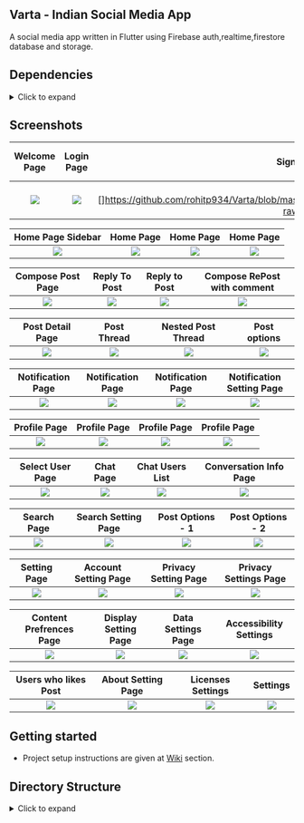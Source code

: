 ## Varta - Indian Social Media App

A social media app written in Flutter using Firebase auth,realtime,firestore database and storage.


## Dependencies
<details>
     <summary> Click to expand </summary>
     
* [intl](https://pub.dev/packages/intl)
* [uuid](https://pub.dev/packages/uuid)
* [http](https://pub.dev/packages/http)
* [share](https://pub.dev/packages/share)
* [provider](https://pub.dev/packages/provider)
* [url_launcher](https://pub.dev/packages/url_launcher)
* [google_fonts](https://pub.dev/packages/google_fonts)
* [image_picker](https://pub.dev/packages/image_picker)
* [firebase_auth](https://pub.dev/packages/firebase_auth)
* [google_sign_in](https://pub.dev/packages/google_sign_in)
* [firebase_analytics](https://pub.dev/packages/firebase_analytics)
* [firebase_database](https://pub.dev/packages/firebase_database)
* [shared_preferences](https://pub.dev/packages/shared_preferences)
* [flutter_advanced_networkimage](https://pub.dev/packages/flutter_advanced_networkimage)
     
</details>

## Screenshots

Welcome Page               |  Login Page               | Signup Page               |  Forgot Password Page
:-------------------------:|:-------------------------:|:-------------------------:|:-------------------------:
![](https://github.com/rohitp934/Varta/blob/master/screenshots/VartaSpecific/varta_welcome.png?raw=true)|![](https://github.com/rohitp934/Varta/blob/master/screenshots/Auth/screenshot_2.jpg?raw=true)|![]https://github.com/rohitp934/Varta/blob/master/screenshots/VartaSpecific/varta_sign_up.png?raw=true)|![](https://github.com/rohitp934/Varta/blob/master/screenshots/Auth/screenshot_4.jpg?raw=true)|

Home Page Sidebar         |  Home Page       |   Home Page               |  Home Page
:-------------------------:|:-------------------------:|:-------------------------:|:-------------------------:
![](https://github.com/rohitp934/Varta/blob/master/screenshots/Home/screenshot_5.jpg?raw=true)|![](https://github.com/rohitp934/Varta/blob/master/screenshots/Home/screenshot_2.jpg?raw=true)|![](https://github.com/rohitp934/Varta/blob/master/screenshots/VartaSpecific/varta_pictures.jpeg?raw=true)|![](https://github.com/rohitp934/Varta/blob/master/screenshots/Home/screenshot_6.jpg?raw=true)|

Compose Post Page                  | Reply To Post       |   Reply to Post      |     Compose RePost with comment
:-------------------------:|:-------------------------:|:-------------------------:|:-------------------------:
![](https://github.com/rohitp934/Varta/blob/master/screenshots/CreateTweet/screenshot_1.jpg?raw=true)|![](https://github.com/rohitp934/Varta/blob/master/screenshots/CreateTweet/screenshot_2.jpg?raw=true)|![](https://github.com/rohitp934/Varta/blob/master/screenshots/CreateTweet/screenshot_4.jpg?raw=true)|![](https://github.com/rohitp934/Varta/blob/master/screenshots/CreateTweet/screenshot_3.jpg?raw=true)|

Post Detail Page         |  Post Thread              |   Nested Post Thread     | Post options
:-------------------------:|:-------------------------:|:-------------------------:|:-------------------------:
![](https://github.com/rohitp934/Varta/blob/master/screenshots/VartaSpecific/varta_post_detail.png?raw=true)|![](https://github.com/rohitp934/Varta/blob/master/screenshots/TweetDetail/screenshot_4.jpg?raw=true)|![](https://github.com/rohitp934/Varta/blob/master/screenshots/TweetDetail/screenshot_1.jpg?raw=true)|![](https://github.com/rohitp934/Varta/blob/master/screenshots/TweetDetail/screenshot_2.jpg?raw=true)|

Notification Page         |  Notification Page         |   Notification Page       | Notification Setting Page
:-------------------------:|:-------------------------:|:-------------------------:|:-------------------------:
![](https://github.com/rohitp934/Varta/blob/master/screenshots/Notification/screenshot_1.jpg?raw=true)|![](https://github.com/rohitp934/Varta/blob/master/screenshots/Notification/screenshot_2.jpg?raw=true)|![](https://github.com/rohitp934/Varta/blob/master/screenshots/Notification/screenshot_3.jpg?raw=true)|![](https://github.com/rohitp934/Varta/blob/master/screenshots/Notification/screenshot_4.jpg?raw=true)|

Profile Page                |  Profile Page            |   Profile  Page       | Profile  Page
:-------------------------:|:-------------------------:|:-------------------------:|:-------------------------:
![](https://github.com/rohitp934/Varta/blob/master/screenshots/Profile/screenshot_1.jpg?raw=true)|![](https://github.com/rohitp934/Varta/blob/master/screenshots/Profile/screenshot_2.jpg?raw=true)|![](https://github.com/rohitp934/Varta/blob/master/screenshots/Profile/screenshot_4.jpg?raw=true)|![](https://github.com/rohitp934/Varta/blob/master/screenshots/Profile/screenshot_7.jpg?raw=true)|

Select User Page                |  Chat Page            |    Chat Users List       | Conversation Info Page
:-------------------------:|:-------------------------:|:-------------------------:|:-------------------------:
![](https://github.com/rohitp934/Varta/blob/master/screenshots/Chat/screenshot_1.jpg?raw=true)|![](https://github.com/rohitp934/Varta/blob/master/screenshots/Chat/screenshot_2.jpg?raw=true)|![](https://github.com/rohitp934/Varta/blob/master/screenshots/Chat/screenshot_3.jpg?raw=true)|![](https://github.com/rohitp934/Varta/blob/master/screenshots/Chat/screenshot_4.jpg?raw=true)|

Search Page                |  Search Setting Page            |  Post Options - 1     | Post Options - 2
:-------------------------:|:-------------------------:|:-------------------------:|:-------------------------:
![](https://github.com/rohitp934/Varta/blob/master/screenshots/Search/screenshot_1.jpg?raw=true)|![](https://github.com/rohitp934/Varta/blob/master/screenshots/Search/screenshot_2.jpg?raw=true)|![](https://github.com/rohitp934/Varta/blob/master/screenshots/TweetDetail/screenshot_5.jpg?raw=true)|![](https://github.com/rohitp934/Varta/blob/master/screenshots/TweetDetail/screenshot_6.jpg?raw=true)|


Setting Page                |  Account Setting Page    |  Privacy Setting Page    | Privacy Settings Page
:-------------------------:|:-------------------------:|:-------------------------:|:-------------------------:
![](https://github.com/rohitp934/Varta/blob/master/screenshots/VartaSpecific/varta_settings.png?raw=true)|![](https://github.com/rohitp934/Varta/blob/master/screenshots/Settings/screenshot_2.jpg?raw=true)|![](https://github.com/rohitp934/Varta/blob/master/screenshots/Settings/screenshot_4.jpg?raw=true)|![](https://github.com/rohitp934/Varta/blob/master/screenshots/Settings/screenshot_3.jpg?raw=true)|

Content Prefrences Page      |  Display Setting Page    |  Data Settings Page    | Accessibility Settings
:-------------------------:|:-------------------------:|:-------------------------:|:-------------------------:
![](https://github.com/rohitp934/Varta/blob/master/screenshots/Settings/screenshot_5.jpg?raw=true)|![](https://github.com/rohitp934/Varta/blob/master/screenshots/Settings/screenshot_6.jpg?raw=true)|![](https://github.com/rohitp934/Varta/blob/master/screenshots/Settings/screenshot_7.jpg?raw=true)|![](https://github.com/rohitp934/Varta/blob/master/screenshots/Settings/screenshot_8.jpg?raw=true)|

  Users who likes Post        |  About Setting Page    |  Licenses Settings     |  Settings
:-------------------------:|:-------------------------:|:-------------------------:|:-------------------------:
![](https://github.com/rohitp934/Varta/blob/master/screenshots/TweetDetail/screenshot_7.jpg?raw=true)|![](https://github.com/rohitp934/Varta/blob/master/screenshots/Settings/screenshot_9.jpg?raw=true)|![](https://github.com/rohitp934/Varta/blob/master/screenshots/Settings/screenshot_10.jpg?raw=true)|![](https://github.com/rohitp934/Varta/blob/master/screenshots/Settings/screenshot_81.jpg?raw=true)|





## Getting started 
* Project setup instructions are given at [Wiki](https://github.com/rohitp934/Varta/wiki/Gettings-Started) section.

## Directory Structure
<details>
     <summary> Click to expand </summary>
  
```
|-- lib
|   |-- helper
|   |   |-- constant.dart
|   |   |-- customRoute.dart
|   |   |-- enum.dart
|   |   |-- routes.dart
|   |   |-- theme.dart
|   |   |-- utility.dart
|   |   '-- validator.dart
|   |-- main.dart
|   |-- model
|   |   |-- chatModel.dart
|   |   |-- feedModel.dart
|   |   |-- notificationModel.dart
|   |   '-- user.dart
|   |-- page
|   |   |-- Auth
|   |   |   |-- forgetPasswordPage.dart
|   |   |   |-- selectAuthMethod.dart
|   |   |   |-- signin.dart
|   |   |   |-- signup.dart
|   |   |   |-- verifyEmail.dart
|   |   |   '-- widget
|   |   |       '-- googleLoginButton.dart
|   |   |-- common
|   |   |   |-- sidebar.dart
|   |   |   |-- splash.dart
|   |   |   |-- usersListPage.dart
|   |   |   '-- widget
|   |   |       '-- userListWidget.dart
|   |   |-- feed
|   |   |   |-- composeTweet
|   |   |   |   |-- composeTweet.dart
|   |   |   |   |-- state
|   |   |   |   |   '-- composeTweetState.dart
|   |   |   |   '-- widget
|   |   |   |       |-- composeBottomIconWidget.dart
|   |   |   |       |-- composeTweetImage.dart
|   |   |   |       '-- widgetView.dart
|   |   |   |-- feedPage.dart
|   |   |   |-- feedPostDetail.dart
|   |   |   '-- imageViewPage.dart
|   |   |-- homePage.dart
|   |   |-- message
|   |   |   |-- chatListPage.dart
|   |   |   |-- chatScreenPage.dart
|   |   |   |-- conversationInformation
|   |   |   |   '-- conversationInformation.dart
|   |   |   '-- newMessagePage.dart
|   |   |-- notification
|   |   |   '-- notificationPage.dart
|   |   |-- profile
|   |   |   |-- EditProfilePage.dart
|   |   |   |-- follow
|   |   |   |   |-- followerListPage.dart
|   |   |   |   '-- followingListPage.dart
|   |   |   |-- profileImageView.dart
|   |   |   |-- profilePage.dart
|   |   |   '-- widgets
|   |   |       '-- tabPainter.dart
|   |   |-- search
|   |   |   '-- SearchPage.dart
|   |   '-- settings
|   |       |-- accountSettings
|   |       |   |-- about
|   |       |   |   '-- aboutTwitter.dart
|   |       |   |-- accessibility
|   |       |   |   '-- accessibility.dart
|   |       |   |-- accountSettingsPage.dart
|   |       |   |-- contentPrefrences
|   |       |   |   |-- contentPreference.dart
|   |       |   |   '-- trends
|   |       |   |       '-- trendsPage.dart
|   |       |   |-- dataUsage
|   |       |   |   '-- dataUsagePage.dart
|   |       |   |-- displaySettings
|   |       |   |   '-- displayAndSoundPage.dart
|   |       |   |-- notifications
|   |       |   |   '-- notificationPage.dart
|   |       |   |-- privacyAndSafety
|   |       |   |   |-- directMessage
|   |       |   |   |   '-- directMessage.dart
|   |       |   |   '-- privacyAndSafetyPage.dart
|   |       |   '-- proxy
|   |       |       '-- proxyPage.dart
|   |       |-- settingsAndPrivacyPage.dart
|   |       '-- widgets
|   |           |-- headerWidget.dart
|   |           |-- settingsAppbar.dart
|   |           '-- settingsRowWidget.dart
|   |-- state
|   |   |-- appState.dart
|   |   |-- authState.dart
|   |   |-- chats
|   |   |   '-- chatState.dart
|   |   |-- feedState.dart
|   |   |-- notificationState.dart
|   |   '-- searchState.dart
|   '-- widgets
|       |-- bottomMenuBar
|       |   |-- HalfPainter.dart
|       |   |-- bottomMenuBar.dart
|       |   '-- tabItem.dart
|       |-- customAppBar.dart
|       |-- customWidgets.dart
|       |-- newWidget
|       |   |-- customClipper.dart
|       |   |-- customLoader.dart
|       |   |-- customProgressbar.dart
|       |   |-- customUrlText.dart
|       |   |-- emptyList.dart
|       |   |-- rippleButton.dart
|       |   '-- title_text.dart
|       '-- tweet
|           |-- tweet.dart
|           '-- widgets
|               |-- parentTweet.dart
|               |-- retweetWidget.dart
|               |-- tweetBottomSheet.dart
|               |-- tweetIconsRow.dart
|               |-- tweetImage.dart
|               '-- unavailableTweet.dart
|-- pubspec.yaml
```
</details>
     


